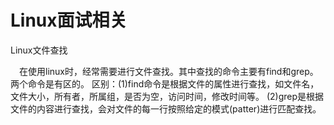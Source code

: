 # Linux面试相关



Linux文件查找

　在使用linux时，经常需要进行文件查找。其中查找的命令主要有find和grep。两个命令是有区的。
区别：(1)find命令是根据文件的属性进行查找，如文件名，文件大小，所有者，所属组，是否为空，访问时间，修改时间等。 
(2)grep是根据文件的内容进行查找，会对文件的每一行按照给定的模式(patter)进行匹配查找。